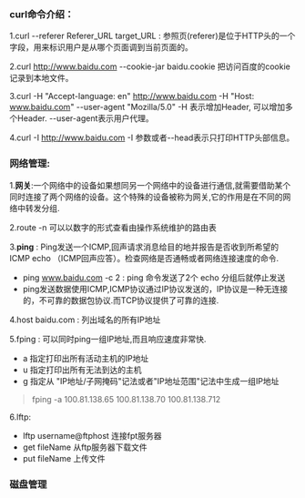 ### curl命令介绍：
1.curl --referer Referer_URL target_URL : 参照页(referer)是位于HTTP头的一个字段，用来标识用户是从哪个页面调到当前页面的。

2.curl http://www.baidu.com --cookie-jar baidu.cookie 把访问百度的cookie记录到本地文件。

3.curl -H "Accept-language: en" http://www.baidu.com -H "Host: www.baidu.com" --user-agent "Mozilla/5.0" -H 表示增加Header, 可以增加多个Header. --user-agent表示用户代理。

4.curl -I http://www.baidu.com  -I 参数或者--head表示只打印HTTP头部信息。

### 网络管理:
1.**网关**:一个网络中的设备如果想同另一个网络中的设备进行通信,就需要借助某个同时连接了两个网络的设备。这个特殊的设备被称为网关,它的作用是在不同的网络中转发分组.

2.route -n 可以以数字的形式查看由操作系统维护的路由表

3.**ping** : Ping发送一个ICMP,回声请求消息给目的地并报告是否收到所希望的ICMP echo （ICMP回声应答）。检查网络是否通畅或者网络连接速度的命令.
- ping www.baidu.com -c 2 :  ping 命令发送了2个 echo 分组后就停止发送
- ping发送数据使用ICMP,ICMP协议通过IP协议发送的，IP协议是一种无连接的，不可靠的数据包协议.而TCP协议提供了可靠的连接.

4.host baidu.com : 列出域名的所有IP地址

5.fping : 可以同时ping一组IP地址,而且响应速度非常快.
- a 指定打印出所有活动主机的IP地址
- u 指定打印出所有无法到达的主机
- g 指定从 "IP地址/子网掩码"记法或者"IP地址范围"记法中生成一组IP地址

> fping -a 100.81.138.65 100.81.138.70 100.81.138.712

6.lftp:
- lftp username@ftphost 连接fpt服务器
- get fileName 从ftp服务器下载文件
- put fileName 上传文件
### 磁盘管理
